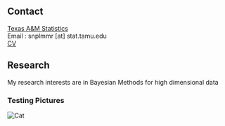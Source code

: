 ## Contact
[Texas A&M Statistics](stat.tamu.edu)  
Email : snplmmr [at] stat.tamu.edu  
[CV]()
## Research
My research interests are in Bayesian Methods for high dimensional data 
### Testing Pictures
![Cat](https://upload.wikimedia.org/wikipedia/commons/0/0b/Cat_poster_1.jpg)

